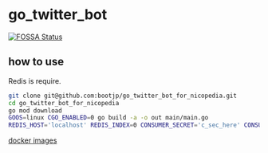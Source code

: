 # go_twitter_bot
[![FOSSA Status](https://app.fossa.io/api/projects/git%2Bgithub.com%2Fbootjp%2Fgo_twitter_bot_for_nicopedia.svg?type=shield)](https://app.fossa.io/projects/git%2Bgithub.com%2Fbootjp%2Fgo_twitter_bot_for_nicopedia?ref=badge_shield)


## how to use 
Redis is require.

```bash
git clone git@github.com:bootjp/go_twitter_bot_for_nicopedia.git
cd go_twitter_bot_for_nicopedia
go mod download
GOOS=linux CGO_ENABLED=0 go build -a -o out main/main.go
REDIS_HOST='localhost' REDIS_INDEX=0 CONSUMER_SECRET='c_sec_here' CONSUMER_KEY='c_key_here' ACCESS_TOKEN='token_here' ACCESS_TOKEN_SECRET='token_secret_here' MISSKEY_TOKEN='missket_token_here' ./out 
```

[docker images](https://github.com/bootjp/go_twitter_bot_for_nicopedia/pkgs/container/go_twitter_bot_for_nicopedia) 
